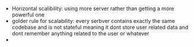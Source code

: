 - Horizontal scalibility: using more server rather than getting a more powerful one
-  golder rule for scalability: every serbver contains exactly the same codebase and is not stateful meaning it dont store user related data and dont remember anything related to the user or whatever
- 